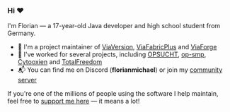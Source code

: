 ### Hi ❤️

I'm Florian — a 17-year-old Java developer and high school student from Germany.

* 🔧 I'm a project maintainer of [ViaVersion](https://github.com/ViaVersion), [ViaFabricPlus](https://github.com/ViaVersion/ViaFabricPlus) and [ViaForge](https://github.com/ViaVersion/ViaForge)
* 📌 I've worked for several projects, including [OPSUCHT](https://opsucht.net/), [op-smp](https://opsmp.link/discord), [Cytooxien](https://cytooxien.de/) and [TotalFreedom](https://totalfreedom.me/)
* 📬 You can find me on Discord (**florianmichael**) or join my [community server](https://discord.gg/97GXQxuf7W)

If you're one of the millions of people using the software I help maintain, feel free to [support me here](https://florianmichael.de/donate) — it means a lot!
